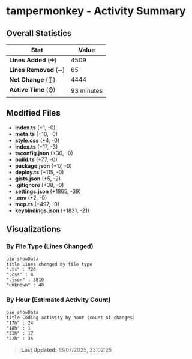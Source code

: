 # tampermonkey - Activity Summary 

## Overall Statistics

| Stat                   | Value                                                             |
| ---------------------- | ----------------------------------------------------------------- |
| **Lines Added** (➕)   | 4509                                          |
| **Lines Removed** (➖) | 65                                        |
| **Net Change** (↕)    | 4444                |
| **Active Time** (⌚)   | 93 minutes |


## Modified Files
- **index.ts** (+1, -0)
- **meta.ts** (+10, -0)
- **style.css** (+4, -0)
- **index.ts** (+17, -3)
- **tsconfig.json** (+30, -0)
- **build.ts** (+77, -0)
- **package.json** (+17, -0)
- **deploy.ts** (+115, -0)
- **gists.json** (+5, -2)
- **.gitignore** (+38, -0)
- **settings.json** (+1865, -39)
- **.env** (+2, -0)
- **mcp.ts** (+497, -0)
- **keybindings.json** (+1831, -21)

## Visualizations

### By File Type (Lines Changed)

```mermaid
pie showData
title Lines changed by file type
".ts" : 720
".css" : 4
".json" : 3810
"unknown" : 40
```

### By Hour (Estimated Activity Count)

```mermaid
pie showData
title Coding activity by hour (count of changes)
"17h" : 24
"18h" : 1
"21h" : 17
"22h" : 35
```


> **Last Updated:** 13/07/2025, 23:02:25